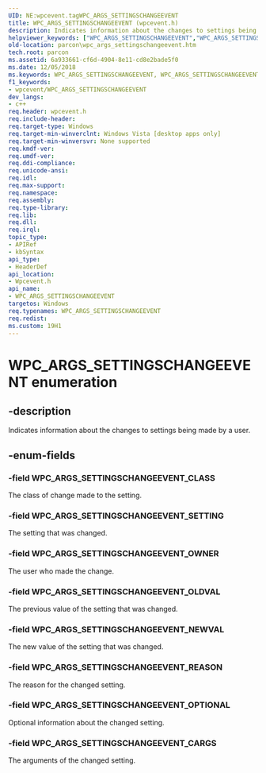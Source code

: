 ```yaml
---
UID: NE:wpcevent.tagWPC_ARGS_SETTINGSCHANGEEVENT
title: WPC_ARGS_SETTINGSCHANGEEVENT (wpcevent.h)
description: Indicates information about the changes to settings being made by a user.helpviewer_keywords: ["WPC_ARGS_SETTINGSCHANGEEVENT","WPC_ARGS_SETTINGSCHANGEEVENT enumeration","WPC_ARGS_SETTINGSCHANGEEVENT_CARGS","WPC_ARGS_SETTINGSCHANGEEVENT_CLASS","WPC_ARGS_SETTINGSCHANGEEVENT_NEWVAL","WPC_ARGS_SETTINGSCHANGEEVENT_OLDVAL","WPC_ARGS_SETTINGSCHANGEEVENT_OPTIONAL","WPC_ARGS_SETTINGSCHANGEEVENT_OWNER","WPC_ARGS_SETTINGSCHANGEEVENT_REASON","WPC_ARGS_SETTINGSCHANGEEVENT_SETTING","parcon.wpc_args_settingschangeevent","wpcevent/WPC_ARGS_SETTINGSCHANGEEVENT","wpcevent/WPC_ARGS_SETTINGSCHANGEEVENT_CARGS","wpcevent/WPC_ARGS_SETTINGSCHANGEEVENT_CLASS","wpcevent/WPC_ARGS_SETTINGSCHANGEEVENT_NEWVAL","wpcevent/WPC_ARGS_SETTINGSCHANGEEVENT_OLDVAL","wpcevent/WPC_ARGS_SETTINGSCHANGEEVENT_OPTIONAL","wpcevent/WPC_ARGS_SETTINGSCHANGEEVENT_OWNER","wpcevent/WPC_ARGS_SETTINGSCHANGEEVENT_REASON","wpcevent/WPC_ARGS_SETTINGSCHANGEEVENT_SETTING"]
old-location: parcon\wpc_args_settingschangeevent.htm
tech.root: parcon
ms.assetid: 6a933661-cf6d-4904-8e11-cd8e2bade5f0
ms.date: 12/05/2018
ms.keywords: WPC_ARGS_SETTINGSCHANGEEVENT, WPC_ARGS_SETTINGSCHANGEEVENT enumeration, WPC_ARGS_SETTINGSCHANGEEVENT_CARGS, WPC_ARGS_SETTINGSCHANGEEVENT_CLASS, WPC_ARGS_SETTINGSCHANGEEVENT_NEWVAL, WPC_ARGS_SETTINGSCHANGEEVENT_OLDVAL, WPC_ARGS_SETTINGSCHANGEEVENT_OPTIONAL, WPC_ARGS_SETTINGSCHANGEEVENT_OWNER, WPC_ARGS_SETTINGSCHANGEEVENT_REASON, WPC_ARGS_SETTINGSCHANGEEVENT_SETTING, parcon.wpc_args_settingschangeevent, wpcevent/WPC_ARGS_SETTINGSCHANGEEVENT, wpcevent/WPC_ARGS_SETTINGSCHANGEEVENT_CARGS, wpcevent/WPC_ARGS_SETTINGSCHANGEEVENT_CLASS, wpcevent/WPC_ARGS_SETTINGSCHANGEEVENT_NEWVAL, wpcevent/WPC_ARGS_SETTINGSCHANGEEVENT_OLDVAL, wpcevent/WPC_ARGS_SETTINGSCHANGEEVENT_OPTIONAL, wpcevent/WPC_ARGS_SETTINGSCHANGEEVENT_OWNER, wpcevent/WPC_ARGS_SETTINGSCHANGEEVENT_REASON, wpcevent/WPC_ARGS_SETTINGSCHANGEEVENT_SETTING
f1_keywords:
- wpcevent/WPC_ARGS_SETTINGSCHANGEEVENT
dev_langs:
- c++
req.header: wpcevent.h
req.include-header: 
req.target-type: Windows
req.target-min-winverclnt: Windows Vista [desktop apps only]
req.target-min-winversvr: None supported
req.kmdf-ver: 
req.umdf-ver: 
req.ddi-compliance: 
req.unicode-ansi: 
req.idl: 
req.max-support: 
req.namespace: 
req.assembly: 
req.type-library: 
req.lib: 
req.dll: 
req.irql: 
topic_type:
- APIRef
- kbSyntax
api_type:
- HeaderDef
api_location:
- Wpcevent.h
api_name:
- WPC_ARGS_SETTINGSCHANGEEVENT
targetos: Windows
req.typenames: WPC_ARGS_SETTINGSCHANGEEVENT
req.redist: 
ms.custom: 19H1
---
```


# WPC_ARGS_SETTINGSCHANGEEVENT enumeration


## -description


Indicates information about the changes to settings being made by a user.


## -enum-fields




### -field WPC_ARGS_SETTINGSCHANGEEVENT_CLASS

The class of change made to the setting.


### -field WPC_ARGS_SETTINGSCHANGEEVENT_SETTING

The setting that was changed.


### -field WPC_ARGS_SETTINGSCHANGEEVENT_OWNER

The user who made the change.


### -field WPC_ARGS_SETTINGSCHANGEEVENT_OLDVAL

The previous value of the setting that was changed.


### -field WPC_ARGS_SETTINGSCHANGEEVENT_NEWVAL

The new value of the setting that was changed.


### -field WPC_ARGS_SETTINGSCHANGEEVENT_REASON

The reason for the changed setting.


### -field WPC_ARGS_SETTINGSCHANGEEVENT_OPTIONAL

Optional information about the changed setting.


### -field WPC_ARGS_SETTINGSCHANGEEVENT_CARGS

The arguments of the changed setting.

